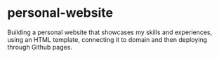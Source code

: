 # personal-website

 Building a personal website that showcases my skills and experiences, using an HTML template, connecting it to domain and then deploying through Github pages.
